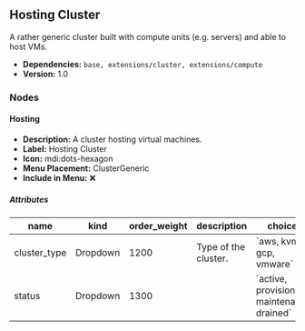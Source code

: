 ## Hosting Cluster

A rather generic cluster built with compute units (e.g. servers) and able to host VMs.

- **Dependencies:** `base, extensions/cluster, extensions/compute`
- **Version:** 1.0

### Nodes

#### Hosting

- **Description:** A cluster hosting virtual machines.
- **Label:** Hosting Cluster
- **Icon:** mdi:dots-hexagon
- **Menu Placement:** ClusterGeneric
- **Include in Menu:** ❌

##### Attributes

| name | kind | order_weight | description | choices | optional |
| ---- | ---- | ------------ | ----------- | ------- | -------- |
| cluster\_type | Dropdown | 1200 | Type of the cluster\. | \`aws, kvm, gcp, vmware\` |  |
| status | Dropdown | 1300 |  | \`active, provisioning, maintenance, drained\` | False |
